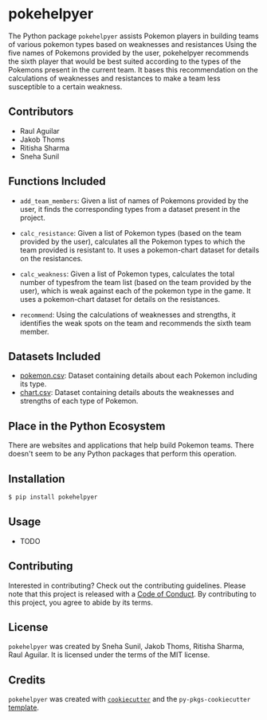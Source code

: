 # pokehelpyer

The Python package `pokehelpyer` assists Pokemon players in building teams of various pokemon types based on weaknesses and resistances Using the five names of Pokemons provided by the user, pokehelpyer recommends the sixth player that would be best suited according to the types of the Pokemons present in the current team. It bases this recommendation on the calculations of weaknesses and resistances to make a team less susceptible to a certain weakness. 

## Contributors
- Raul Aguilar
- Jakob Thoms
- Ritisha Sharma
- Sneha Sunil

## Functions Included
- `add_team_members`: Given a list of names of Pokemons provided by the user, it finds the corresponding types from a dataset present in the project. 

- `calc_resistance`: Given a list of Pokemon types (based on the team provided by the user), calculates all the Pokemon types to which the team provided is resistant to. It uses a pokemon-chart dataset for details on the resistances.

- `calc_weakness`: Given a list of Pokemon types, calculates the total number of typesfrom the team list (based on the team provided by the user), which is weak against each of the pokemon type in the game. It uses a pokemon-chart dataset for details on the resistances.

- `recommend`: Using the calculations of weaknesses and strengths, it identifies the weak spots on the team and recommends the sixth team member.

## Datasets Included

- [pokemon.csv](https://gist.github.com/armgilles/194bcff35001e7eb53a2a8b441e8b2c6): Dataset containing details about each Pokemon including its type.
- [chart.csv](https://github.com/zonination/pokemon-chart/blob/master/chart.csv): Dataset containing details abouts the weaknesses and strengths of each type of Pokemon.

## Place in the Python Ecosystem
There are websites and applications that help build Pokemon teams. There doesn't seem to be any Python packages that perform this operation. 

## Installation

```bash
$ pip install pokehelpyer
```

## Usage

- TODO

## Contributing

Interested in contributing? Check out the contributing guidelines. Please note that this project is released with a [Code of Conduct](https://github.com/UBC-MDS/pokehelpyer/blob/main/CONDUCT.md). By contributing to this project, you agree to abide by its terms.

## License

`pokehelpyer` was created by Sneha Sunil, Jakob Thoms, Ritisha Sharma, Raul Aguilar. It is licensed under the terms of the MIT license.

## Credits

`pokehelpyer` was created with [`cookiecutter`](https://cookiecutter.readthedocs.io/en/latest/) and the `py-pkgs-cookiecutter` [template](https://github.com/py-pkgs/py-pkgs-cookiecutter).
